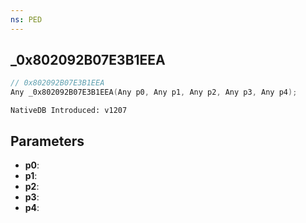 ```yaml
---
ns: PED
---
```

## _0x802092B07E3B1EEA

```c
// 0x802092B07E3B1EEA
Any _0x802092B07E3B1EEA(Any p0, Any p1, Any p2, Any p3, Any p4);
```

```
NativeDB Introduced: v1207
```

## Parameters
* **p0**:
* **p1**:
* **p2**:
* **p3**:
* **p4**:
